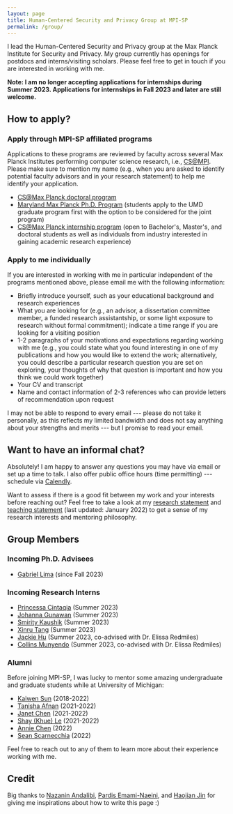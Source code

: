 ```yaml
---
layout: page
title: Human-Centered Security and Privacy Group at MPI-SP
permalink: /group/
---
```


I lead the Human-Centered Security and Privacy group at the Max Planck Institute for Security and Privacy. My group currently has openings for postdocs and interns/visiting scholars. Please feel free to get in touch if you are interested in working with me.

<b>Note: I am no longer accepting applications for internships during Summer 2023. Applications for internships in Fall 2023 and later are still welcome.</b>

<h2>How to apply?</h2>

<h3>Apply through MPI-SP affiliated programs</h3>

Applications to these programs are reviewed by faculty across several Max Planck Institutes performing computer science research, i.e., <a href="https://www.cis.mpg.de/">CS@MPI</a>. Please make sure to mention my name (e.g., when you are asked to identify potential faculty advisors and in your research statement) to help me identify your application.

<ul>
<li><a href="https://www.cis.mpg.de/cs-max-planck/">CS@Max Planck doctoral program</a></li>
<li><a href="https://www.cs.umd.edu/maryland-max-planck">Maryland Max Planck Ph.D. Program</a> (students apply to the UMD graduate program first with the option to be considered for the joint program)</li>
<li><a href="https://www.cis.mpg.de/internships/">CS@Max Planck internship program</a> (open to Bachelor's, Master's, and doctoral students as well as individuals from industry interested in gaining academic research experience)</li>
</ul>

<h3>Apply to me individually</h3>

If you are interested in working with me in particular independent of the programs mentioned above, please email me with the following information:

<ul>
<li>Briefly introduce yourself, such as your educational background and research experiences</li>
<li>What you are looking for (e.g., an advisor, a dissertation committee member, a funded research assistantship, or some light exposure to research without formal commitment); indicate a time range if you are looking for a visiting position</li>
<li>1-2 paragraphs of your motivations and expectations regarding working with me  (e.g., you could state what you found interesting in one of my publications and how you would like to extend the work; alternatively, you could describe a particular research question you are set on exploring, your thoughts of why that question is important and how you think we could work together) </li>
<li>Your CV and transcript</li>
<li>Name and contact information of 2-3 references who can provide letters of recommendation upon request</li>
</ul>

I may not be able to respond to every email --- please do not take it personally, as this reflects my limited bandwidth and does not say anything about your strengths and merits --- but I promise to read your email.

<h2>Want to have an informal chat?</h2>

Absolutely! I am happy to answer any questions you may have via email or set up a time to talk. I also offer public office hours (time permitting) --- schedule via <a href="https://calendly.com/yixinz/virtual-office-hours">Calendly</a>.

Want to assess if there is a good fit between my work and your interests before reaching out? Feel free to take a look at my <a target="_blank" href="https://yixinzou.github.io/statements/zou-research.pdf">research statement</a> and <a target="_blank" href="https://yixinzou.github.io/statements/zou-teaching.pdf">teaching statement</a> (last updated: January 2022) to get a sense of my research interests and mentoring philosophy.

<h2>Group Members</h2>

<h3>Incoming Ph.D. Advisees</h3>

<ul>
<li><a href="https://thegcamilo.github.io">Gabriel Lima</a> (since Fall 2023)</li>
</ul>

<h3>Incoming Research Interns</h3>

<ul>
<li><a href="https://id.linkedin.com/in/princessa-cintaqia-5b2973147">Princessa Cintaqia</a> (Summer 2023)</li>
<li><a href="https://johannagunawan.com">Johanna Gunawan</a> (Summer 2023)</li>
<li><a href="https://ischool.illinois.edu/people/smirity-kaushik">Smirity Kaushik</a> (Summer 2023)</li>
<li><a href="https://xinrutang.github.io">Xinru Tang</a> (Summer 2023)</li>
<li><a href="https://www.linkedin.com/in/yjackiehu/">Jackie Hu</a> (Summer 2023, co-advised with Dr. Elissa Redmiles)</li>
<li><a href="https://collinsmunyendo.github.io">Collins Munyendo</a> (Summer 2023, co-advised with Dr. Elissa Redmiles)</li>
</ul>

<h3>Alumni</h3>

Before joining MPI-SP, I was lucky to mentor some amazing undergraduate and graduate students while at University of Michigan:

<ul>
<li><a href="https://www.kaiwensun.info/">Kaiwen Sun</a> (2018-2022)</li>
<li><a href="https://www.linkedin.com/in/tanisha-afnan/">Tanisha Afnan</a> (2021-2022)</li>
<li><a href="https://janetchen.ca/">Janet Chen</a> (2021-2022)</li>
<li><a href="https://www.linkedin.com/in/khue-le/">Shay (Khue) Le</a> (2021-2022)</li>
<li><a href="https://www.linkedin.com/in/anniechen10/">Annie Chen</a> (2022)</li>
<li><a href="https://www.linkedin.com/in/sean-scarnecchia/">Sean Scarnecchia</a> (2022)</li>
</ul>

Feel free to reach out to any of them to learn more about their experience working with me.

<h2>Credit</h2>

Big thanks to <a target="_blank" href="https://www.nazaninandalibi.net/working-with-me">Nazanin Andalibi</a>, <a target="_blank" href="https://users.cs.duke.edu/~pardis/mentorship.html">Pardis Emami-Naeini</a>, and <a target="_blank" href="http://shift-3.com/prospective.html">Haojian Jin</a> for giving me inspirations about how to write this page :)